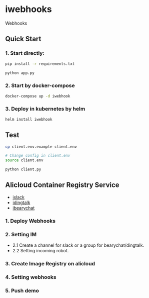 # iwebhooks

Webhooks

## Quick Start

### 1. Start directly:

```bash
pip install -r requirements.txt

python app.py
```

### 2. Start by docker-compose

```bash
docker-compose up -d iwebhook
```

### 3. Deploy in kubernetes by helm

```bash
helm install iwebhook 
```

## Test

```bash
cp client.env.example client.env

# Change config in client.env
source client.env

python client.py
```

## Alicloud Container Registry Service

* [islack](islack/README.md)
* [idingtalk](idingtalk/README.md)
* [ibearychat](ibearychat/README.md)

### 1. Deploy Webhooks

### 2. Setting IM

* 2.1 Create a channel for slack or a group for bearychat/dingtalk.
* 2.2 Setting incoming robot.

### 3. Create Image Registry on alicloud

### 4. Setting webhooks

### 5. Push demo



